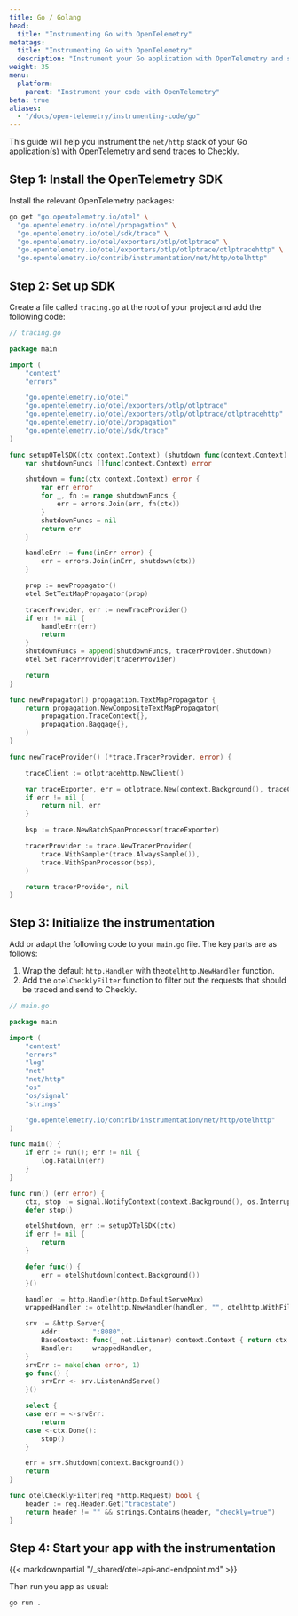 ```yaml
---
title: Go / Golang
head:
  title: "Instrumenting Go with OpenTelemetry"
metatags:
  title: "Instrumenting Go with OpenTelemetry"
  description: "Instrument your Go application with OpenTelemetry and send traces to Checkly."
weight: 35
menu:
  platform:
    parent: "Instrument your code with OpenTelemetry"
beta: true
aliases:
  - "/docs/open-telemetry/instrumenting-code/go"
---
```


This guide will help you instrument the `net/http` stack of your Go application(s) with OpenTelemetry and send traces 
to Checkly.
<!--more-->
## Step 1: Install the OpenTelemetry SDK

Install the relevant OpenTelemetry packages:

```bash
go get "go.opentelemetry.io/otel" \
  "go.opentelemetry.io/otel/propagation" \
  "go.opentelemetry.io/otel/sdk/trace" \
  "go.opentelemetry.io/otel/exporters/otlp/otlptrace" \
  "go.opentelemetry.io/otel/exporters/otlp/otlptrace/otlptracehttp" \
  "go.opentelemetry.io/contrib/instrumentation/net/http/otelhttp"
```

## Step 2: Set up SDK

Create a file called `tracing.go` at the root of your project and add the following code:

```go
// tracing.go

package main

import (
	"context"
	"errors"

	"go.opentelemetry.io/otel"
	"go.opentelemetry.io/otel/exporters/otlp/otlptrace"
	"go.opentelemetry.io/otel/exporters/otlp/otlptrace/otlptracehttp"
	"go.opentelemetry.io/otel/propagation"
	"go.opentelemetry.io/otel/sdk/trace"
)

func setupOTelSDK(ctx context.Context) (shutdown func(context.Context) error, err error) {
	var shutdownFuncs []func(context.Context) error

	shutdown = func(ctx context.Context) error {
		var err error
		for _, fn := range shutdownFuncs {
			err = errors.Join(err, fn(ctx))
		}
		shutdownFuncs = nil
		return err
	}

	handleErr := func(inErr error) {
		err = errors.Join(inErr, shutdown(ctx))
	}

	prop := newPropagator()
	otel.SetTextMapPropagator(prop)

	tracerProvider, err := newTraceProvider()
	if err != nil {
		handleErr(err)
		return
	}
	shutdownFuncs = append(shutdownFuncs, tracerProvider.Shutdown)
	otel.SetTracerProvider(tracerProvider)

	return
}

func newPropagator() propagation.TextMapPropagator {
	return propagation.NewCompositeTextMapPropagator(
		propagation.TraceContext{},
		propagation.Baggage{},
	)
}

func newTraceProvider() (*trace.TracerProvider, error) {

	traceClient := otlptracehttp.NewClient()

	var traceExporter, err = otlptrace.New(context.Background(), traceClient)
	if err != nil {
		return nil, err
	}

	bsp := trace.NewBatchSpanProcessor(traceExporter)

	tracerProvider := trace.NewTracerProvider(
		trace.WithSampler(trace.AlwaysSample()),
		trace.WithSpanProcessor(bsp),
	)

	return tracerProvider, nil
}

```

## Step 3: Initialize the instrumentation

Add or adapt the following code to your `main.go` file. The key parts are as follows:

1. Wrap the default `http.Handler` with the`otelhttp.NewHandler` function.
2. Add the `otelChecklyFilter` function to filter out the requests that should be traced and send to Checkly.

```go
// main.go

package main

import (
	"context"
	"errors"
	"log"
	"net"
	"net/http"
	"os"
	"os/signal"
	"strings"

	"go.opentelemetry.io/contrib/instrumentation/net/http/otelhttp"
)

func main() {
	if err := run(); err != nil {
		log.Fatalln(err)
	}
}

func run() (err error) {
	ctx, stop := signal.NotifyContext(context.Background(), os.Interrupt)
	defer stop()

	otelShutdown, err := setupOTelSDK(ctx)
	if err != nil {
		return
	}

	defer func() {
		err = otelShutdown(context.Background())
	}()

	handler := http.Handler(http.DefaultServeMux)
	wrappedHandler := otelhttp.NewHandler(handler, "", otelhttp.WithFilter(otelChecklyFilter))

	srv := &http.Server{
		Addr:        ":8080",
		BaseContext: func(_ net.Listener) context.Context { return ctx },
		Handler:     wrappedHandler,
	}
	srvErr := make(chan error, 1)
	go func() {
		srvErr <- srv.ListenAndServe()
	}()

	select {
	case err = <-srvErr:
		return
	case <-ctx.Done():
		stop()
	}

	err = srv.Shutdown(context.Background())
	return
}

func otelChecklyFilter(req *http.Request) bool {
	header := req.Header.Get("tracestate")
	return header != "" && strings.Contains(header, "checkly=true")
}
```
## Step 4: Start your app with the instrumentation

{{< markdownpartial "/_shared/otel-api-and-endpoint.md" >}}

Then run you app as usual:

```bash
go run .
```
